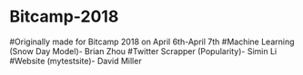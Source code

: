 # Bitcamp-2018

#Originally made for Bitcamp 2018 on April 6th-April 7th
#Machine Learning (Snow Day Model)- Brian Zhou
#Twitter Scrapper (Popularity)- Simin Li
#Website (mytestsite)- David Miller 

